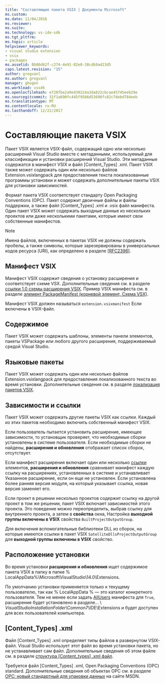 ```yaml
---
title: "Составляющие пакета VSIX | Документы Microsoft"
ms.custom: 
ms.date: 11/04/2016
ms.reviewer: 
ms.suite: 
ms.technology: vs-ide-sdk
ms.tgt_pltfrm: 
ms.topic: article
helpviewer_keywords:
- visual studio extension
- vsix
- packages
ms.assetid: 8b86d62f-c274-4e91-82e0-38cdb9a423d5
caps.latest.revision: "15"
author: gregvanl
ms.author: gregvanl
manager: ghogen
ms.workload: vssdk
ms.openlocfilehash: e728fbe2a9e430224a3da822cbcae45745eeb29e
ms.sourcegitcommit: 32f1a690fc445f9586d53698fc82c7debd784eeb
ms.translationtype: MT
ms.contentlocale: ru-RU
ms.lasthandoff: 12/22/2017
---
```

# <a name="anatomy-of-a-vsix-package"></a>Составляющие пакета VSIX
Пакет VSIX является VSIX-файл, содержащий одно или несколько расширений Visual Studio вместе с метаданными, используемый для классификации и установки расширений Visual Studio. Эти метаданные содержатся в манифест VSIX и файл [Content_Types] .xml. Пакет VSIX также может содержать один или несколько файлов Extension.vsixlangpack для предоставления текста локализованные программы установки и может содержать дополнительные пакеты VSIX для установки зависимостей.  
  
 Формат пакета VSIX соответствует стандарту Open Packaging Conventions (OPC). Пакет содержит двоичные файлы и файлы поддержки, а также файл [Content_Types] .xml и .vsix файл манифеста. Один пакет VSIX может содержать выходные данные из нескольких проектов или даже несколькими пакетами, которые имеют свои собственные манифестов.  
  
> [!NOTE]
>  Имена файлов, включенных в пакетах VSIX не должны содержать пробелы, а также символы, которые зарезервированы в универсальных кодов ресурса (URI), как определено в разделе [ \[RFC2396\]](http://go.microsoft.com/fwlink/?LinkId=90339).  
  
## <a name="the-vsix-manifest"></a>Манифест VSIX  
 Манифест VSIX содержит сведения о установку расширения и соответствует схеме VSX. Дополнительные сведения см. в разделе [ссылки 1.0 схемы расширения VSIX](http://msdn.microsoft.com/en-us/76e410ec-b1fb-4652-ac98-4a4c52e09a2b). Пример VSIX манифеста см. в разделе [элемент PackageManifest (корневой элемент, Схема VSX)](http://msdn.microsoft.com/en-us/f8ae42ba-775a-4d2b-976a-f556e147f187).  
  
 Манифест VSIX должен называться `extension.vsixmanifest` Если включены в VSIX-файл.  
  
## <a name="the-content"></a>Содержимое  
 Пакет VSIX может содержать шаблоны, элементы панели элементов, пакеты VSPackage или любого другого расширения, поддерживаемый средой Visual Studio.  
  
## <a name="language-packs"></a>Языковые пакеты  
 Пакет VSIX может содержать один или несколько файлов Extension.vsixlangpack для предоставления локализованного текста во время установки. Дополнительные сведения см. в разделе [локализация пакетов VSIX](../extensibility/localizing-vsix-packages.md).  
  
## <a name="dependencies-and-references"></a>Зависимости и ссылки  
 Пакет VSIX может содержать другие пакеты VSIX как ссылки. Каждый из этих пакетов необходимо включить собственный манифест VSIX.  
  
 Если пользователь пытается установить расширение, имеющее зависимости, то установщик проверяет, что необходимые сборки установлены в системе пользователя. Если необходимые сборки не найдены, **расширения и обновления** отображает список сборок, отсутствует.  
  
 Если манифест расширения включает один или несколько [ссылки](http://msdn.microsoft.com/en-us/32c52934-e81e-4b53-8cb6-4df45ef7bfa8) элементов, **расширения и обновления** сравнивает манифест каждую ссылку на расширениях, установленных в системе и устанавливает Указанное расширение, если он еще не установлен. Если установлена более ранняя версия модуля, на который указывает ссылка, новая версия заменяет его.  
  
 Если проект в решении несколько проектов содержит ссылку на другой проект в том же решении, пакет VSIX включает зависимостей этого проекта. Это поведение можно переопределить, выбрав ссылку для внутреннего проекта, а затем в **свойства** окна, Настройка **выходной группы включены в VSIX** свойства `BuiltProjectOutputGroup`.  
  
 Для включения вспомогательные библиотеки DLL из сборок, на которые имеются ссылки в пакет VSIX `SatelliteDllsProjectOutputGroup` для **выходной группы включены в VSIX** свойство.  
  
## <a name="installation-location"></a>Расположение установки  
 Во время установки **расширения и обновления** ищет содержимое пакета VSIX в папку в папке % LocalAppData%\Microsoft\VisualStudio\14.0\Extensions.  
  
 По умолчанию установки применяется только к текущему пользователю, так как % LocalAppData % — это каталог конкретного пользователя. Тем не менее если задать [AllUsers](http://msdn.microsoft.com/en-us/ac817f50-3276-4ddb-b467-8bbb1432455b) манифеста для `True`, расширение будет установлено в разделе... \\ *VisualStudioInstallationFolder*\Common7\IDE\Extensions и будет доступен для всех пользователей компьютера.  
  
## <a name="contenttypesxml"></a>[Content_Types] .xml  
 Файл [Content_Types] .xml определяет типы файлов в развернутом VSIX-файл. Visual Studio использует этот файл во время установки пакета, но не устанавливает сам файл. Дополнительные сведения об этом файле см. в разделе [структура [Content_types] .xml файл](the-structure-of-the-content-types-dot-xml-file.md).  
  
 Требуется файл [Content_Types] .xml, Open Packaging Conventions (OPC) standard. Дополнительные сведения об объектах OPC см. в разделе [OPC: новый стандартный для упаковки данных](http://go.microsoft.com/fwlink/?LinkID=148207) на сайте MSDN.